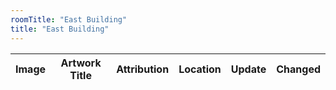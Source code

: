 ```yaml
---
roomTitle: "East Building"
title: "East Building"
---
```


<table id="artTable" class="table">
	<thead>
	    <tr>
	      <th scope="col">Image</th>
	      <th scope="col">Artwork Title</th>
	      <th scope="col">Attribution</th>
	      <th scope="col">Location</th>
	      <th scope="col">Update</th>
	      <th scope="col">Changed</th>
	    </tr>
  	</thead>
  	<tbody></tbody>
</table>

<style>
#artTable tbody td img {width:50px; dispay:none;}
</style>




<script>

$(document).ready(function(){
	feather.replace();
	$.getJSON('https://jacobmgreer.github.io/Same-Old-Same-Old/art_change.json', 
		function(data) {
			var month_name = [];
			data.forEach(function(obj) {
				if(month_name.indexOf(obj.datechange) == -1)
				   month_name.push(obj.datechange);
				var lastIndex = month_name.length - 1;
			});

			for (month in month_name) {
				$("#monthdrop").append(
					"<a class=\"dropdown-menu\" href=\"#\">" + month_name[month] + "</a>");}
			for (record in data) {
				$("#artTable tbody").append(
					"<tr> \
					    <td height=\"100\"> \
					    	<img src=\"" + data[record].imagepath + "\" onload=\"this.style.display=''\"/></td> \
						<td><a href=\"https://www.nga.gov" + data[record].url + "\">" + data[record].title + "</a></td> \
						<td>" + data[record].attribution + "</td> \
						<td>" + data[record].roomTitle + "</td> \
						<td>" + data[record].Status + "</td> \
						<td>" + data[record].datechange + "</td> \
				    </tr>");}})})

</script>